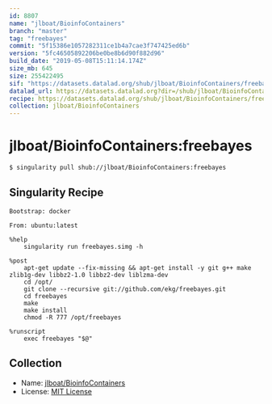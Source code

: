 ```yaml
---
id: 8807
name: "jlboat/BioinfoContainers"
branch: "master"
tag: "freebayes"
commit: "5f15386e1057282311ce1b4a7cae3f747425ed6b"
version: "5fc46505892206be0be8b6d90f882d96"
build_date: "2019-05-08T15:11:14.174Z"
size_mb: 645
size: 255422495
sif: "https://datasets.datalad.org/shub/jlboat/BioinfoContainers/freebayes/2019-05-08-5f15386e-5fc46505/5fc46505892206be0be8b6d90f882d96.simg"
datalad_url: https://datasets.datalad.org?dir=/shub/jlboat/BioinfoContainers/freebayes/2019-05-08-5f15386e-5fc46505/
recipe: https://datasets.datalad.org/shub/jlboat/BioinfoContainers/freebayes/2019-05-08-5f15386e-5fc46505/Singularity
collection: jlboat/BioinfoContainers
---
```


# jlboat/BioinfoContainers:freebayes

```bash
$ singularity pull shub://jlboat/BioinfoContainers:freebayes
```

## Singularity Recipe

```singularity
Bootstrap: docker

From: ubuntu:latest

%help
    singularity run freebayes.simg -h

%post
    apt-get update --fix-missing && apt-get install -y git g++ make zlib1g-dev libbz2-1.0 libbz2-dev liblzma-dev
    cd /opt/
    git clone --recursive git://github.com/ekg/freebayes.git
    cd freebayes
    make
    make install
    chmod -R 777 /opt/freebayes

%runscript
    exec freebayes "$@"
```

## Collection

 - Name: [jlboat/BioinfoContainers](https://github.com/jlboat/BioinfoContainers)
 - License: [MIT License](https://api.github.com/licenses/mit)

